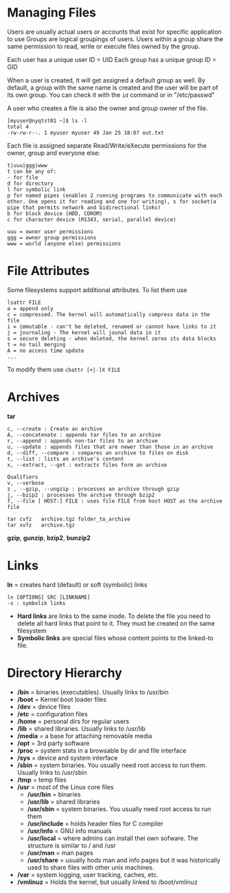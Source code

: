 # Managing Files
Users are usually actual users or accounts that exist for specific application to use
Groups are logical groupings of users. 
Users within a group share the same permission to read, write or execute files owned by the group. 
    
Each user has a unique user ID = UID 
Each group has a unique group ID = GID 
    
When a user is created, it will get assigned  a default group as well. By default, a group with the same name is created and the user will be part of its own group. You can check it with the `id` command or in "/etc/passwd" 

A user who creates a file is also the owner and group owner of the file. 

    [myuser@nyqtst01 ~]$ ls -l
    total 4
    -rw-rw-r--. 1 myuser myuser 49 Jan 25 18:07 out.txt

Each file is assigned separate Read/Write/eXecute permissions for the owner, group and everyone else: 
```
t|uuu|ggg|www
t can be any of: 
- for file
d for directory
l for symbolic link
p for named pipes (enables 2 running programs to communicate with each other. One opens it for reading and one for writing), s for socket(a pipe that permits network and bidirectional links)
b for block device (HDD, CDROM)
c for character device (RS343, serial, parallel device)

uuu = owner user permissions
ggg = owner group permissions
www = world (anyone else) permissions
```
# File Attributes
Some filesystems support additional attributes.
To list them use 
```
lsattr FILE
a = append only 
c = compressed. The kernel will automatically compress data in the file 
i = immutable - can't be deleted, renamed or cannot have links to it 
j = journaling - The kernel will jounal data in it 
s = secure deleting - when deleted, the kernel zeros its data blocks 
t = no tail merging 
A = no access time update
...
```
To modify them use `chattr [+|-]X FILE`

# Archives
**tar**
```
c, --create : Create an archive 
A, --concatenate : appends tar files to an archive 
r, --append : appends non-tar files to an archive 
u, --update : appends files that are newer than those in an archive 
d, --diff, --compare : compares an archive to files on disk 
t, --list : lists an archive's content
x, --extract, --get : extracts files form an archive

Qualifiers
v, --verbose
z , --gzip, --ungzip : processes an archive through gzip
j, --bzip2 : processes the archive through bzip2
f, --file [ HOST:] FILE : uses file FILE from host HOST as the archive file

tar cvfz   archive.tgz folder_to_archive
tar xvfz   archive.tgz 
```

**gzip**, **gunzip**, **bzip2**, **bunzip2**

# Links
**ln** = creates hard (default) or soft (symbolic) links
```
ln [OPTIONS] SRC [LINKNAME]
-s : symbolik links
```
- **Hard links** are links to the same inode. To delete the file you need to delete all hard links that point to it. They must be created on the same filesystem
- **Symbolic links** are special files whose content points to the linked-to file.

# Directory Hierarchy
 
 - **/bin** = binaries (executables). Usually links to /usr/bin
 - **/boot** = Kernel boot loader files
 - **/dev** = device files
 - **/etc** = configuration files
 - **/home** = personal dirs for regular users
 - **/lib** = shared libraries. Usually links to /usr/lib
 - **/media** = a base for attaching removable media
 - **/opt** = 3rd party software
 - **/proc** = system stats in a browsable by dir and file interface
 - **/sys** = device and system interface
 - **/sbin** = system binaries. You usually need root access to run them. Usually links to /usr/sbin
 - **/tmp** = temp files
 - **/usr** = most of the Linux core files
	 - **/usr/bin** = binaries
	 - **/usr/lib** = shared libraries
	 - **/usr/sbin** = system binaries. You usually need root access to run them
	 - **/usr/include** = holds header files for C compiler
	 - **/usr/info** = GNU info manuals
	 - **/usr/local** = where admins can install thei own sofware. The structure is similar to / and /usr
	 - **/usr/man** = man pages
	 - **/usr/share** = usually hods man and info pages but it was historically used to share files with other unix machines.
 - **/var** = system logging, user tracking, caches, etc.
 - **/vmlinuz** = Holds the kernel, but usually linked to /boot/vmlinuz
